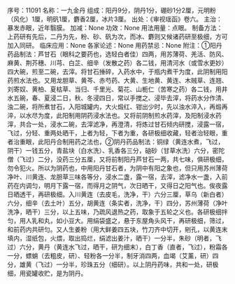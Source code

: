序号：11091
名称：一九金丹
组成：阳丹9分，阴丹1分，硼砂1分2厘，元明粉（风化）1厘，明矾1厘，麝香2厘，冰片3厘。
出处：《审视瑶函》卷六。
主治：暴发赤眼，近年翳膜。
加减：None
功效：None
用法用量：点眼。
制备方法：上药研有先后，二丹为先，粉、砂、矾为次，而冰、麝则又候诸药研至极细，方可加入同研。
临床应用：None
各家论述：None
用药禁忌：None
附注：①阳丹药品制法：芦甘石（眼科之要药也，选轻白者佳）四两，用苏薄荷、羌活、防风、麻黄、荆芥穗、川芎、白芷、细辛（发散之药）各二钱，用清河水（或雪水更妙）四大碗，煎至二碗，去滓。将甘石捶碎，入药水中，于瓶内煮干为度，此阴制用阳药煎水法也。又用龙胆草、黄芩、赤芍药、大黄、生地黄、黄连、木贼草、连翘、刘寄奴、黄柏、夏枯草、当归、千里光、菊花、山栀仁（苦寒之药）各二钱，用井水五碗，春、夏浸二日，秋、冬浸四日，常以手搅之、浸毕去滓，将药水分作清、浊二碗，将所煮甘石，入阳城罐内，大火煅红、钳出少时，先以浊水淬入，再煅再淬，以水尽为度，此阳制用阴药浸水法也。又将前阴制煎水药滓，及阳制浸水药滓，共合一处，浸水二碗，去滓滤净，再澄清，将炼过甘石倾内研搅，浸露一宿，飞过，分轻、重两处晒干，上者为轻，下者为重，各研极细收藏，轻者治轻眼，重者治重眼，此阳丹合制用药之法也，②阴丹药品制法：铜绿（黄连水煮，飞过，阴干）一钱五分，青盐块（白水洗）、乳香各三分，硇砂（甘草水洗）六分，密陀僧（飞过）二分，没药三分五厘，又将前制阳丹芦甘石一两，共七味，俱研极细，勿令犯火。所以为阴药也，中用阳丹甘石者，为阴中有阳之象也，但只用苏州薄荷净叶、川黄连、龙胆草三味各等分，浸水二盏，露一宿，去滓，滤净水一盏，入前药在内调匀，明月下露一宿，而得月之阴气，次日晒干，又得日之阳气也。俟夜露日晒透干，再研极细。入川黄连（去皮毛，洗净，干）六分三厘，草乌（新白者）六分，细辛（去土叶）五分，胡黄连（条实者，洗净，干）四分，苏州薄荷（净叶洗净，晒干）三分，以上五味，乃疏风退热之药，取象于五轮之义也。各研极细拌匀，用人乳和丸，如小豆大。用绢袋盛之，悬于东屋角头风干，再研极细，筛过，和前药内共研匀。又人生姜粉（用大鲜姜四五块，竹刀齐中切开，剜孔，以黄连末填内，湿纸包，火煨，取出捣烂，绢滤出姜汁，晒干）一分半，朱砂（明者，飞过）六分，黄丹（黄连水飞过，晒干，研为细末），白丁香（直者，飞过），粉霜各一分，螵蛸（去粗皮，研）、轻粉各一分半，制牙消四两，血竭（艾薰，研）四分，雄黄（飞过）一分半，珍珠五分（细研）。以上阴丹药味，共和一处，研极细，用瓷罐收贮，是为阴丹。

